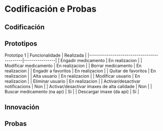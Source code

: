 # Codificación e Probas

## Codificación

## Prototipos
Prototipo 1
| Funcionalidade                             | Realizada      |
|--------------------------------------------|----------------|
| Engadir medicamento                        | En realizacion |
| Modificar medicamento                      | En realizacion |
| Borrar medicamento                         | En realizacion |
| Engadir a favoritos                        | En realizacion |
| Quitar de favoritos                        | En realizacion |
| Alta usuario                               | En realizacion |
| Modificar usuario                          | En realizacion |
| Eliminar usuario                           | En realizacion |
| Activar/desactivar notificacions           | Non            |
| Activar/desactivar imaxes de alta calidade | Non            |
| Buscar medicamento (na api)                | Si             |
| Descargar imaxe (da api)                   | Si             |
## Innovación

## Probas
